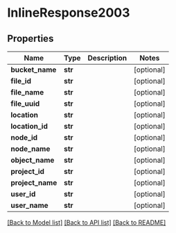 # InlineResponse2003

## Properties
Name | Type | Description | Notes
------------ | ------------- | ------------- | -------------
**bucket_name** | **str** |  | [optional] 
**file_id** | **str** |  | [optional] 
**file_name** | **str** |  | [optional] 
**file_uuid** | **str** |  | [optional] 
**location** | **str** |  | [optional] 
**location_id** | **str** |  | [optional] 
**node_id** | **str** |  | [optional] 
**node_name** | **str** |  | [optional] 
**object_name** | **str** |  | [optional] 
**project_id** | **str** |  | [optional] 
**project_name** | **str** |  | [optional] 
**user_id** | **str** |  | [optional] 
**user_name** | **str** |  | [optional] 

[[Back to Model list]](../README.md#documentation-for-models) [[Back to API list]](../README.md#documentation-for-api-endpoints) [[Back to README]](../README.md)


